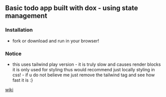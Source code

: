 ## Basic todo app built with dox - using state management  

### Installation
 - fork or download and run in your browser!


### Notice 
- this uses tailwind play version - it is truly slow and causes render blocks it is only used for styling thus would recommend just locally styling in css! - if u do not believe me just remove the tailwind tag and see how fast it is :}


[wiki](https://github.com/MalikWhitten67/html-dox/wiki)
